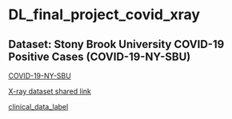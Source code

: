 # DL_final_project_covid_xray
## Dataset: Stony Brook University COVID-19 Positive Cases (COVID-19-NY-SBU)
[COVID-19-NY-SBU](https://wiki.cancerimagingarchive.net/pages/viewpage.action?pageId=89096912)

[X-ray dataset shared link](https://uab365-my.sharepoint.com/:f:/g/personal/ycl2_uab_edu/EisD5x9tXrdKuEhjiaAqteMBnv2gBGIVZ_abMVoKm1QNkw?e=zJfNIG)

[clinical_data_label](https://uab365-my.sharepoint.com/:x:/g/personal/ycl2_uab_edu/ESodzcV66XJPtBFECJ-Qtm0By53rJ8G71-6PzB4CrK2dKQ?e=B78fEd)
